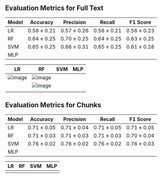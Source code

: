 ## Evaluation Metrics for Full Text

| Model     | Accuracy  | Precision | Recall    | F1 Score     |
|-----------|---------- |-----------|--------   |----------    |
|    LR     |0.58 ± 0.21|0.57 ± 0.26|0.58 ± 0.21|0.56 ± 0.23   |
|    RF     |0.64 ± 0.25|0.70 ± 0.25|0.64 ± 0.25|0.63 ± 0.25|
|    SVM    | 0.65 ± 0.25|0.66 ± 0.31|0.65 ± 0.25|0.61 ± 0.28|
|    MLP    |          |           |        |          |

|   LR   |   RF   |  SVM  |  MLP  |
|--------|--------|-------|-------|
|     ![image](https://github.com/user-attachments/assets/f3beae24-99eb-4130-8df3-3eccd3ac3351)   |![image](https://github.com/user-attachments/assets/d9a6fbb3-0b99-4981-b5b3-b8e805815a9f)
        |![image](https://github.com/user-attachments/assets/932e1729-f8db-4ccc-98c8-0f15e7f5b6ae)
       |       |




## Evaluation Metrics for Chunks

| Model     | Accuracy | Precision | Recall | F1 Score |
|-----------|----------|-----------|--------|----------|
|    LR     |0.71 ± 0.05|0.71 ± 0.04|0.71 ± 0.05|0.71 ± 0.05|
|    RF     | 0.71 ± 0.03| 0.71 ± 0.03| 0.71 ± 0.03| 0.70 ± 0.04|
|    SVM    |0.76 ± 0.02|0.76 ± 0.02|0.76 ± 0.02|0.76 ± 0.03|
|    MLP    |          |           |        |          |

|   LR   |   RF   |  SVM  |  MLP  |
|--------|--------|-------|-------|
|        |        |       |       |
